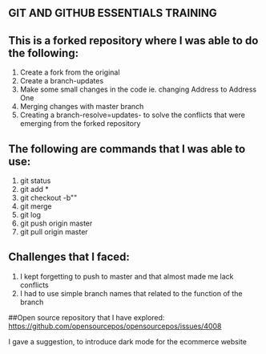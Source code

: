 ## GIT AND GITHUB ESSENTIALS TRAINING

## This is a forked repository where I was able to do the following:
 1. Create a fork from the original
 2. Create a branch-updates
 3. Make some small changes in the code ie. changing Address to Address One
 4. Merging changes with master branch
 5. Creating a branch-resolve=updates- to solve the conflicts that were emerging from the forked repository


## The following are commands that I was able to use:
1. git status
2. git add *
3. git checkout -b""
4. git merge
5. git log
6. git push origin master
7. git pull origin master
   
## Challenges that I faced:
1. I kept forgetting to push to master and that almost made me lack conflicts
2. I had to use simple branch names that related to the function of the branch


##Open source repository that I have explored:
https://github.com/opensourcepos/opensourcepos/issues/4008

I gave a suggestion, to introduce dark mode for the ecommerce website
